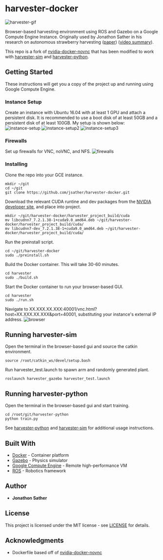 # harvester-docker
![harvester-gif](https://imgur.com/0dghLur.gif)

Browser-based harvesting environment using ROS and Gazebo on a Google Compute Engine Instance. Originally used by Jonathon Sather in his research on autonomous strawberry harvesting ([paper](https://arxiv.org/abs/1903.02074)) ([video summary](https://youtu.be/C6hrCVv2B-o)).

This repo is a fork of [nvidia-docker-novnc](https://github.com/willkessler/nvidia-docker-novnc) that has been modified to work with [harvester-sim](https://github.com/jsather/harvester-sim) and [harvester-python](https://github.com/jsather/harvester-python). 

## Getting Started
These instructions will get you a copy of the project up and running using Google Compute Engine.

### Instance Setup
Create an instance with Ubuntu 16.04 with at least 1 GPU and attach a persistent disk. It is recommended to use a boot disk of at least 50GB and a persistent disk of at least 100GB. My setup is shown below:
![instance-setup](https://imgur.com/WVu58PV.jpg)
![instance-setup2](https://imgur.com/jddeMSO.jpg)
![instance-setup3](https://imgur.com/IcreLCp.jpg)

### Firewalls
Set up firewalls for VNC, noVNC, and NFS.
![firewalls](https://imgur.com/X1HPRr3.jpg)

### Installing
Clone the repo into your GCE instance.
```
mkdir ~/git
cd ~/git
git clone https://github.com/jsather/harvester-docker.git
```

Download the relevant CUDA runtine and dev packages from the [NVIDIA developer site](https://developer.download.nvidia.com/compute/machine-learning/repos/ubuntu1604/x86_64/), and place into project. 
```
mkdir ~/git/harvester-docker/harvester_project_build/cuda
mv libcudnn7_7.2.1.38-1+cuda9.0_amd64.deb ~/git/harvester-docker/harvester_project_build/cuda/
mv libcudnn7-dev_7.2.1.38-1+cuda9.0_amd64.deb ~/git/harvester-docker/harvester_project_build/cuda/
```

Run the preinstall script.
```
cd ~/git/harvester-docker
sudo ./preinstall.sh
```

Build the Docker container. This will take 30-60 minutes.
```
cd harvester
sudo ./build.sh
```

Start the Docker container to run your browser-based GUI.
```
cd harvester
sudo ./run.sh
```
Navigate to XX.XXX.XX.XXX:40001/vnc.html?host=XX.XXX.XX.XXX&port=40001, substituting your instance's external IP address.
![browser](https://imgur.com/NgCbpDg.jpg)

## Running harvester-sim
Open the terminal in the browser-based gui and source the catkin environment.
```
source /root/catkin_ws/devel/setup.bash
```

Run harvester_test.launch to spawn arm and randomly generated plant.
``` 
roslaunch harvester_gazebo harvester_test.launch
```

## Running harvester-python
Open the terminal in the browser-based gui and start training.
```
cd /root/git/harvester-python
python train.py
```

See [harvester-python](https://github.com/jsather/harvester-python) and [harvester-sim](https://github.com/jsather/harvester-sim) for additional usage instructions.

## Built With
* [Docker](https://www.docker.com/) - Container platform 
* [Gazebo](http://gazebosim.org) - Physics simulator
* [Google Compute Engine](https://cloud.google.com/compute/) - Remote high-performance VM
* [ROS](https://www.ros.org) - Robotics framework

## Author

* **Jonathon Sather** 

## License
This project is licensed under the MIT license - see [LICENSE](LICENSE) for details.

## Acknowledgments
* Dockerfile based off of [nvidia-docker-novnc](https://github.com/willkessler/nvidia-docker-novnc)
